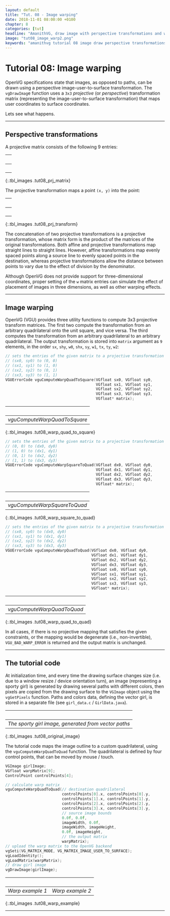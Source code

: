 ```yaml
---
layout: default
title: "Tut. 08 - Image warping"
date: 2018-11-01 08:00:00 +0100
chapter: 8
categories: [tut]
headline: "AmanithVG, draw image with perspective transformations and warping effects"
image: "tut08_image_warp2.png"
keywords: "amanithvg tutorial 08 image draw perspective transformations warp openvg"
---
```


# Tutorial 08: Image warping

OpenVG specifications state that images, as opposed to paths, can be drawn using a perspective image-user-to-surface transformation.
The `vgDrawImag`e function uses a `3x3` *projective* (or *perspective*) transformation matrix (representing the image-user-to-surface transformation) that maps user coordinates to surface coordinates.

Lets see what happens.

---

## Perspective transformations

A projective matrix consists of the following 9 entries:

| &nbsp; | 
| :---: |
| &nbsp; |
{:.tbl_images .tut08_prj_matrix} 

The projective transformation maps a point `(x, y)` into the point:

| &nbsp; | 
| :---: |
| &nbsp; |
{:.tbl_images .tut08_prj_transform} 

The concatenation of two projective transformations is a projective transformation, whose matrix form is the product of the matrices of the original transformations.
Both affine and projective transformations map straight lines to straight lines. However, affine transformations map evenly spaced points along a source line to evenly spaced points in the destination, whereas projective transformations allow the distance between points to vary due to the effect of division by the denominator.

Although OpenVG does not provide support for three-dimensional coordinates, proper setting of the `w` matrix entries can simulate the effect of placement of images in three dimensions, as well as other warping effects.

---

## Image warping 
OpenVG (VGU) provides three utility functions to compute 3x3 projective transform matrices. The first two compute the transformation from an arbitrary quadrilateral onto the unit square, and vice versa. The third computes the transformation from an arbitrary quadrilateral to an arbitrary quadrilateral. The output transformation is stored into `matrix` argument as `9` elements, in the order `sx`, `shy`, `w0`, `shx`, `sy`, `w1`, `tx`, `ty`, `w2`:

```c
// sets the entries of the given matrix to a projective transformation that maps points:
// (sx0, sy0) to (0, 0)
// (sx1, sy1) to (1, 0)
// (sx2, sy2) to (0, 1)
// (sx3, sy3) to (1, 1)
VGUErrorCode vguComputeWarpQuadToSquare(VGfloat sx0, VGfloat sy0,
                                        VGfloat sx1, VGfloat sy1,
                                        VGfloat sx2, VGfloat sy2,
                                        VGfloat sx3, VGfloat sy3,
                                        VGfloat* matrix);
```

| &nbsp; | 
| :---: |
| *vguComputeWarpQuadToSquare* |
{:.tbl_images .tut08_warp_quad_to_square} 

```c
// sets the entries of the given matrix to a projective transformation that maps points:
// (0, 0) to (dx0, dy0)
// (1, 0) to (dx1, dy1)
// (0, 1) to (dx2, dy2)
// (1, 1) to (dx3, dy3)
VGUErrorCode vguComputeWarpSquareToQuad(VGfloat dx0, VGfloat dy0,
                                        VGfloat dx1, VGfloat dy1,
                                        VGfloat dx2, VGfloat dy2,
                                        VGfloat dx3, VGfloat dy3,
                                        VGfloat* matrix);
```

| &nbsp; |
| :---: |
| *vguComputeWarpSquareToQuad* |
{:.tbl_images .tut08_warp_square_to_quad} 

```c
// sets the entries of the given matrix to a projective transformation that maps points:
// (sx0, sy0) to (dx0, dy0)
// (sx1, sy1) to (dx1, dy1)
// (sx2, sy2) to (dx2, dy2)
// (sx3, sy3) to (dx3, dy3)
VGUErrorCode vguComputeWarpQuadToQuad(VGfloat dx0, VGfloat dy0,
                                      VGfloat dx1, VGfloat dy1,
                                      VGfloat dx2, VGfloat dy2,
                                      VGfloat dx3, VGfloat dy3,
                                      VGfloat sx0, VGfloat sy0,
                                      VGfloat sx1, VGfloat sy1,
                                      VGfloat sx2, VGfloat sy2,
                                      VGfloat sx3, VGfloat sy3,
                                      VGfloat* matrix);
```

| &nbsp; |
| :---: |
| *vguComputeWarpQuadToQuad* |
{:.tbl_images .tut08_warp_quad_to_quad} 

In all cases, if there is no projective mapping that satisfies the given constraints, or the mapping would be degenerate (i.e., non-invertible), `VGU_BAD_WARP_ERROR` is returned and the output matrix is unchanged.

---

## The tutorial code

At initialization time, and every time the drawing surface changes size (i.e. due to a window resize / device orientation turn), an image (representing a sporty girl) is generated by drawing several paths with different colors, then pixels are copied from the drawing surface to the `VGImage` object using the `vgGetPixels` function. Paths and colors data, defining the vector girl, is stored in a separate file (see `girl_data.c` / `GirlData.java`).

| &nbsp; | 
| :---: |
| *The sporty girl image, generated from vector paths* |
{:.tbl_images .tut08_original_image} 

The tutorial code maps the image outline to a custom quadrilateral, using the `vguComputeWarpQuadToQuad` function. The quadrilateral is defined by four control points, that can be moved by mouse / touch.

```c
VGImage girlImage;
VGfloat warpMatrix[9];
ControlPoint controlPoints[4];

// calculate warp matrix
vguComputeWarpQuadToQuad(// destination quadrilateral
                         controlPoints[0].x, controlPoints[0].y,
                         controlPoints[1].x, controlPoints[1].y,
                         controlPoints[2].x, controlPoints[2].y,
                         controlPoints[3].x, controlPoints[3].y,
                         // source image bounds
                         0.0f, 0.0f,
                         imageWidth, 0.0f,
                         imageWidth, imageHeight,
                         0.0f, imageHeight,
                         // the output matrix
                         warpMatrix);
// upload the warp matrix to the OpenVG backend
vgSeti(VG_MATRIX_MODE, VG_MATRIX_IMAGE_USER_TO_SURFACE);
vgLoadIdentity();
vgLoadMatrix(warpMatrix);
// draw girl image
vgDrawImage(girlImage);
```

| &nbsp; | &nbsp; |
| :---: | :---: |
| *Warp example 1* | *Warp example 2* |
{:.tbl_images .tut08_warp_example} 

---